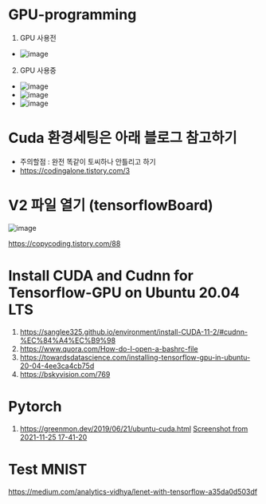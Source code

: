 # GPU-programming

1. GPU 사용전
- ![image](https://user-images.githubusercontent.com/76835313/142372480-0a9b8a2a-1051-40fe-ba6a-5f020fad5510.png)
2. GPU 사용중
- ![image](https://user-images.githubusercontent.com/76835313/142372449-cf6e422f-c82f-4290-9bc1-5d3a32382b7c.png)
- ![image](https://user-images.githubusercontent.com/76835313/142373608-d198cc2c-69c9-4149-9e17-d5aa6ce1530a.png)
- ![image](https://user-images.githubusercontent.com/76835313/142373618-bb37c479-72b9-4614-89ff-5b16fd2c560e.png)

# Cuda 환경세팅은 아래 블로그 참고하기 
- 주의할점 : 완전 똑같이 토씨하나 안틀리고 하기
- https://codingalone.tistory.com/3
# V2 파일 열기 (tensorflowBoard)
![image](https://user-images.githubusercontent.com/76835313/142550844-19e34a71-a3fb-4ceb-bb0d-94fb0967dbaf.png)

https://copycoding.tistory.com/88

# Install CUDA and Cudnn for Tensorflow-GPU on Ubuntu 20.04 LTS
1. https://sanglee325.github.io/environment/install-CUDA-11-2/#cudnn-%EC%84%A4%EC%B9%98
2. https://www.quora.com/How-do-I-open-a-bashrc-file
3. https://towardsdatascience.com/installing-tensorflow-gpu-in-ubuntu-20-04-4ee3ca4cb75d
4. https://bskyvision.com/769

# Pytorch
1. https://greenmon.dev/2019/06/21/ubuntu-cuda.html
[Screenshot from 2021-11-25 17-41-20](https://user-images.githubusercontent.com/76835313/143407995-5356648b-3f4a-4f9b-8dda-9eb8443630c9.png)
# Test MNIST
https://medium.com/analytics-vidhya/lenet-with-tensorflow-a35da0d503df
